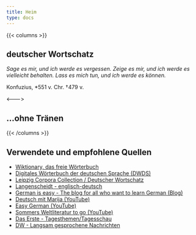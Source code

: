 ```yaml
---
title: Heim
type: docs
---
```


{{< columns >}}
## deutscher Wortschatz
_Sage es mir, und ich werde es vergessen. Zeige es mir, und ich werde es vielleicht behalten. Lass es mich tun, und ich werde es können._

Konfuzius, *551 v. Chr. †479 v.

<--->
## ...ohne Tränen
{{< /columns >}}

## Verwendete und empfohlene Quellen
- [Wiktionary, das freie Wörterbuch](https://de.wiktionary.org/wiki/Wiktionary:Hauptseite)
- [Digitales Wörterbuch der deutschen Sprache (DWDS)](https://www.dwds.de/)
- [Leipzig Corpora Collection / Deutscher Wortschatz](https://wortschatz.uni-leipzig.de/en) 
- [Langenscheidt - englisch-deutsch](https://de.langenscheidt.com/englisch-deutsch/eu)
- [German is easy - The blog for all who want to learn German (Blog)](https://yourdailygerman.com/)
- [Deutsch mit Marija (YouTube)](https://www.youtube.com/channel/UCCAI6jmeW5hWz2-jaLPqLUQ)
- [Easy German (YouTube)](https://www.youtube.com/channel/UCbxb2fqe9oNgglAoYqsYOtQ)
- [Sommers Weltliteratur to go (YouTube)](https://www.youtube.com/channel/UCSa4RnmvfBbLgkEwqCUNGXQ)
- [Das Erste - Tagesthemen/Tagesschau](https://www.tagesschau.de/sendung/tagesthemen/index.html)
- [DW - Langsam gesprochene Nachrichten](https://www.dw.com/de/deutsch-lernen/nachrichten/s-8030)
